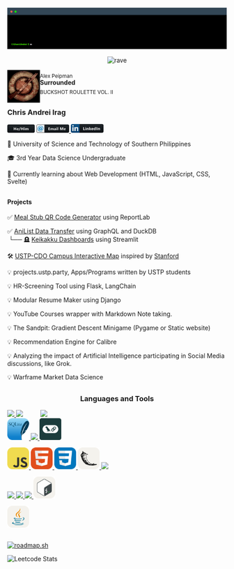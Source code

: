 <!-- Music -->

<p style="text-align: center;">
  <img loop="false" src="https://github.com/iragca/web-hosting/blob/main/web-assets/terminal.gif?raw=true" alt="terminal">
</p>

<p style="text-align: center;">
  <img src="https://github.com/iragca/web-hosting/blob/main/web-assets/blsuecube.gif?raw=true" alt="rave" />
</p>

<img align="left" src="https://github.com/iragca/web-hosting/blob/main/web-assets/logo_collection/alex_peipman_surrounded.jpg?raw=true" alt="alex-piepman_surrounded" width="75px">

<sub>Alex Peipman</sub><br>
**Surrounded**<br>
<sub>BUCKSHOT ROULETTE VOL. II</sub>

<h2></h2>

<!-- User -->

### Chris Andrei Irag

<p align="left">
  <img width="63px" src="https://github.com/MikeCodesDotNET/ColoredBadges/raw/master/svg/pronouns/hehim.svg"/>
  <a href="mailto:chrisandrei.irag@1.ustp.edu.ph">
    <img width="75px" src="https://github.com/MikeCodesDotNET/ColoredBadges/raw/master/svg/social/email_me.svg"/>
  </a>
  <a href="https://www.linkedin.com/in/chris-andrei-irag/">
    <img width="75px" src="https://github.com/MikeCodesDotNET/ColoredBadges/raw/master/svg/social/linkedin.svg"/>
  </a>
</p>

🏫 University of Science and Technology of Southern Philippines

🎓 3rd Year Data Science Undergraduate

📖 Currently learning about Web Development (HTML, JavaScript, CSS, Svelte)

<h2></h2>

#### Projects

✅ [Meal Stub QR Code Generator](https://github.com/iragca/QR-Code-Generator) using ReportLab

✅ [AniList Data Transfer](https://github.com/iragca/Anilist-Data-Transfer) using GraphQL and DuckDB <br>
‎ └── 🪦 [Keikakku Dashboards](https://github.com/iragca/keikakku-dashboards) using Streamlit

🛠 [USTP-CDO Campus Interactive Map](https://github.com/ustp-party/map) inspired by [Stanford](https://campus-map.stanford.edu/)

💡 projects.ustp.party, Apps/Programs written by USTP students

💡 HR-Screening Tool using Flask, LangChain

💡 Modular Resume Maker using Django

💡 YouTube Courses wrapper with Markdown Note taking.

💡 The Sandpit: Gradient Descent Minigame (Pygame or Static website)

💡 Recommendation Engine for Calibre

💡 Analyzing the impact of Artificial Intelligence participating in Social Media discussions, like Grok.

💡 Warframe Market Data Science


<h2></h2>

<!-- Languages and Tools -->

<h3 style="text-align: center;">Languages and Tools</h3>

<div>

<img align="right" src="https://github-readme-stats.vercel.app/api/top-langs/?username=iragca&show_icons=true&hide_border=true&layout=compact&hide=jupyter%20notebook,html&langs_count=8&theme=dracula&exclude_repo=Anilist-Data-Transfer" width="428">

<p align="left">
  <a href="https://www.python.org/">
    <img width="50px"src="https://github.com/ixrzr/skills-icons/raw/main/icons/python.svg"/>
  </a>
  <a href="https://scikit-learn.org/">
    <img width="50px"src="https://github.com/ixrzr/skills-icons/raw/main/icons/scikitlearn.svg"/>
  </a>
  <a href="https://www.sqlite.org/">
    <img width="50px"src="https://github.com/tandpfun/skill-icons/raw/main/icons/SQLite.svg"/>
  </a>
  <a href="https://graphql.org/">
    <img width="50px"src="https://github.com/ixrzr/skills-icons/raw/main/icons/graphql.svg"/>
  </a>
  <a href="https://www.langchain.com/">
    <img width="50px" src="https://github.com/ixrzr/skills-icons/raw/main/icons/langchain.svg">
  </a>
  </div>
</p>

<p align="left">
  <a href="https://www.ecma-international.org/publications-and-standards/standards/ecma-262/">
    <img width="50px"src="https://github.com/tandpfun/skill-icons/raw/main/icons/JavaScript.svg"/>
  </a>
  <a href="https://html.spec.whatwg.org/multipage/">
    <img width="50px"src="https://github.com/tandpfun/skill-icons/raw/main/icons/HTML.svg"/>
  </a>
  <a href="https://drafts.csswg.org/">
    <img width="50px"src="https://github.com/tandpfun/skill-icons/raw/main/icons/CSS.svg"/>
  </a>
  <a href="https://flask.palletsprojects.com/en/stable/">
    <img width="50px"src="https://github.com/tandpfun/skill-icons/raw/main/icons/Flask-Light.svg"/>
  </a>
  <a href="https://streamlit.io/">
    <img width="50px"src="https://github.com/ixrzr/skills-icons/raw/main/icons/streamlit.svg"/>
  </a>
</p>

<p align="left">
  <a href="https://aws.amazon.com/">
    <img width="50px"src="https://github.com/ixrzr/skills-icons/raw/main/icons/amazonwebservices.svg"/>
  </a>
  <a href="https://www.cloudflare.com/">
    <img width="50px"src="https://github.com/ixrzr/skills-icons/raw/main/icons/cloudflare.svg"/>
  </a>
  <a href="https://www.docker.com/">
    <img width="50px"src="https://github.com/ixrzr/skills-icons/raw/main/icons/docker.svg"/>
  </a>
  <a href="https://www.gnu.org/software/bash/">
    <img width="50px"src="https://github.com/tandpfun/skill-icons/raw/main/icons/Bash-Light.svg"/>
  </a>
</p>

<p align="left">
  <a href="https://www.java.com/en/">
    <img width="50px"src="https://github.com/tandpfun/skill-icons/raw/main/icons/Java-Light.svg"/>
  </a>
</p>

<h2></h2>

<!-- Miscellaneous  -->

[![roadmap.sh](https://roadmap.sh/card/tall/6810e6acfe43d1abf25621df?variant=dark)](https://roadmap.sh)

![Leetcode Stats](https://leetcard.jacoblin.cool/iragca?ext=activity)
